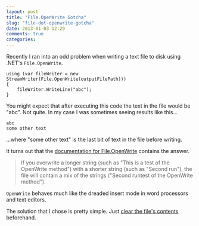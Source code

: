 ```yaml
---
layout: post
title: "File.OpenWrite Gotcha"
slug: "file-dot-openwrite-gotcha"
date: 2013-01-03 12:29
comments: true
categories: 
---
```


Recently I ran into an odd problem when writing a text file to disk using .NET's `File.OpenWrite`.

	using (var fileWriter = new StreamWriter(File.OpenWrite(outputFilePath)))
	{
		fileWriter.WriteLine("abc");
	}

You might expect that after executing this code the text in the file would be "abc".  Not quite.  In my case I was sometimes seeing results like this...

	abc
	some other text

...where "some other text" is the last bit of text in the file before writing.

It turns out that the [documentation for File.OpenWrite](http://msdn.microsoft.com/en-us/library/system.io.file.openwrite.aspx "System.IO.File.OpenWrite") contains the answer.

> If you overwrite a longer string (such as "This is a test of the OpenWrite method") with a shorter string (such as "Second run"), the file will contain a mix of the strings ("Second runtest of the OpenWrite method").

`OpenWrite` behaves much like the dreaded insert mode in word processors and text editors.

The solution that I chose is pretty simple.  Just [clear the file's contents](http://stackoverflow.com/questions/2695444/clearing-content-of-text-file-using-c-sharp "Stack Overflow - Clearing content of text file using C#") beforehand.
